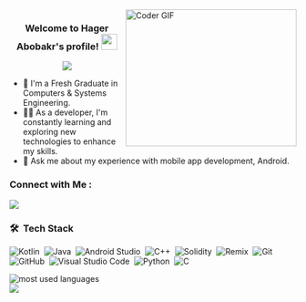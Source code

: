 <img align="right" src="https://media.giphy.com/media/SWoSkN6DxTszqIKEqv/giphy.gif" alt="Coder GIF" width="300" height="240">

<h3 align="center">
  Welcome to Hager Abobakr's profile!
  <img src="https://media.giphy.com/media/hvRJCLFzcasrR4ia7z/giphy.gif" width="28">
</h3>
<!-- Typing SVG by DenverCoder1 - https://github.com/DenverCoder1/readme-typing-svg -->
<!-- Typing SVG by DenverCoder1 - https://github.com/DenverCoder1/readme-typing-svg -->
<p align="center">
  <a href="https://github.com/DenverCoder1/readme-typing-svg"><img src="https://readme-typing-svg.herokuapp.com/?lines=Mobile%20App%20Developer;Passionate%20about;User-Friendly%20Apps&font=Fira%20Code&center=true&width=440&height=45&color=f75c7e&vCenter=true&size=22"></a>
</p>


- 🏢 I'm a Fresh Graduate in Computers & Systems Engineering.
- 👨‍💻 As a developer, I'm constantly learning and exploring new technologies to enhance my skills.
- 💬 Ask me about my experience with mobile app development, Android.
### Connect with Me :

<a href="[https://linkedin.com/in/yousefdergham](https://www.linkedin.com/in/hager-abobakr-605b811b0)" target="_blank"><img src="https://img.shields.io/badge/-Hager%20Abobakr-0077B5?style=for-the-badge&logo=Linkedin&logoColor=white"/></a>

### 🛠 &nbsp;Tech Stack
![Kotlin](https://img.shields.io/badge/-Kotlin-05122A?style=flat&logo=kotlin)&nbsp;
![Java](https://img.shields.io/badge/-Java-05122A?style=flat&logo=java)&nbsp;
![Android Studio](https://img.shields.io/badge/-Android%20Studio-05122A?style=flat&logo=android-studio)&nbsp;
![C++](https://img.shields.io/badge/-C++-05122A?style=flat&logo=c%2B%2B)&nbsp;
![Solidity](https://img.shields.io/badge/-Solidity-05122A?style=flat&logo=solidity)&nbsp;
![Remix](https://img.shields.io/badge/-Remix-05122A?style=flat&logo=remix)&nbsp;
![Git](https://img.shields.io/badge/-Git-05122A?style=flat&logo=git)&nbsp;
![GitHub](https://img.shields.io/badge/-GitHub-05122A?style=flat&logo=github)&nbsp;
![Visual Studio Code](https://img.shields.io/badge/-Visual%20Studio%20Code-05122A?style=flat&logo=visual-studio-code&logoColor=007ACC)&nbsp;
![Python](https://img.shields.io/badge/-Python%20-05122A?style=flat&logo=python)&nbsp;
![C](https://img.shields.io/badge/-C-05122A?style=flat&logo=c)&nbsp;


<img align="left" src="https://github-readme-stats.vercel.app/api/top-langs?username=hagarabobakr&show_icons=true&locale=en&layout=compact&theme=radical" alt="most used languages" />
<br>
<a href="https://komarev.com/ghpvc/?username=hagarabobakr&style=for-the-badge">
    <img src="https://komarev.com/ghpvc/?username=hagarabobakr&style=for-the-badge">
</a>
